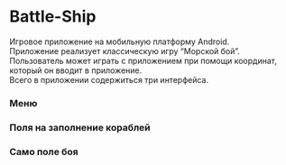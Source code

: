 # Battle-Ship
Игровое приложение на мобильную платформу Android.
<br>
Приложение реализует классическую игру “Морской бой”.
<br>
Пользователь может играть с приложением при помощи координат, который он вводит в приложение.
<br>
Всего в приложении содержиться три интерфейса.
<br>
<h3>Меню</h3>

<h3>Поля на заполнение кораблей</h3>

<h3>Cамо поле боя</h3>

